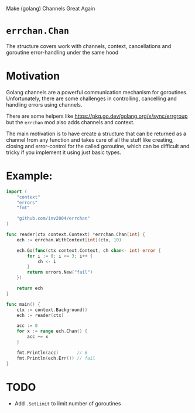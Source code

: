 Make (golang) Channels Great Again

# `errchan.Chan`

The structure covers work with channels, context, cancellations and goroutine error-handling under the same hood

# Motivation
Golang channels are a powerful communication mechanism for goroutines. Unfortunately, there are some challenges in controlling, cancelling and handling errors using channels. 

There are some helpers like https://pkg.go.dev/golang.org/x/sync/errgroup but the `errchan` mod also adds channels and context.

The main motivation is to have create a structure that can be returned as a channel from any function and takes care of all the stuff like creating, closing and error-control for the called goroutine, which can be difficult and tricky if you implement it using just basic types.

# Example:
```go
import (
    "context"
    "errors"
    "fmt"

    "github.com/inv2004/errchan"
)

func reader(ctx context.Context) *errchan.Chan[int] {
    ech := errchan.WithContext[int](ctx, 10)

    ech.Go(func(ctx context.Context, ch chan<- int) error {
        for i := 0; i <= 3; i++ {
            ch <- i
        }
        return errors.New("fail")
    })

    return ech
}

func main() {
    ctx := context.Background()
    ech := reader(ctx)

    acc := 0
    for x := range ech.Chan() {
        acc += x
    }

    fmt.Println(acc)       // 6
    fmt.Println(ech.Err()) // fail
}
```

# TODO
- Add `.SetLimit` to limit number of goroutines

